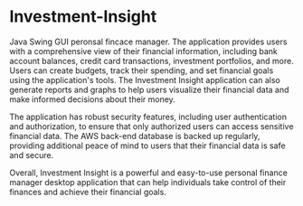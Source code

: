 # Investment-Insight
Java Swing GUI peronsal fincace manager.
The application provides users with a comprehensive view of their financial information, including bank account balances, credit card transactions, investment portfolios, and more. Users can create budgets, track their spending, and set financial goals using the application's tools. The Investment Insight application can also generate reports and graphs to help users visualize their financial data and make informed decisions about their money.

The application has robust security features, including user authentication and authorization, to ensure that only authorized users can access sensitive financial data. The AWS back-end database is backed up regularly, providing additional peace of mind to users that their financial data is safe and secure.

Overall, Investment Insight is a powerful and easy-to-use personal finance manager desktop application that can help individuals take control of their finances and achieve their financial goals.
